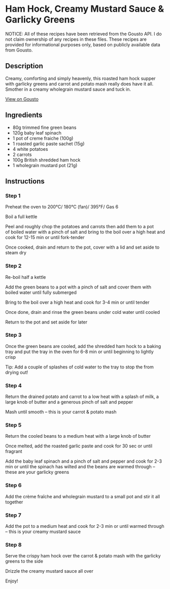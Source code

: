 # Ham Hock, Creamy Mustard Sauce & Garlicky Greens

NOTICE: All of these recipes have been retrieved from the Gousto API. I do not claim ownership of any recipes in these files. These recipes are provided for informational purposes only, based on publicly available data from Gousto.

## Description

Creamy, comforting and simply heavenly, this roasted ham hock supper with garlicky greens and carrot and potato mash really does have it all. Smother in a creamy wholegrain mustard sauce and tuck in. 

[View on Gousto](https://www.gousto.co.uk/recipes/cookbook/ham-hock-creamy-mustard-sauce-garlicky-greens)

## Ingredients

- 80g trimmed fine green beans
- 120g baby leaf spinach
- 1 pot of creme fraiche (100g)
- 1 roasted garlic paste sachet (15g)
- 4 white potatoes
- 2 carrots
- 100g British shredded ham hock
- 1 wholegrain mustard pot (21g)

## Instructions


### Step 1

<span class="text-highlight">Preheat the oven to 200°C/ 180°C (fan)/ 395°F/ Gas 6</span>


<span class="text-highlight">Boil a full kettle</span>


<span class="text-highlight">Peel and roughly chop the potatoes and carrots then add them to a pot of boiled water with a pinch of salt and bring to the boil over a high heat and cook for 12-15 min or until fork-tender</span>


<span class="text-highlight">Once cooked, drain and return to the pot, cover with a lid and set aside to steam dry</span>


### Step 2

<span class="text-highlight">Re-boil half a kettle</span>


<span class="text-highlight">Add the green beans to a pot with a pinch of salt and cover them with boiled water until fully submerged</span>


<span class="text-highlight">Bring to the boil over a high heat and cook for 3-4 min or until tender</span>


<span class="text-highlight">Once done, drain and rinse the green beans under cold water until cooled </span>


<span class="text-highlight">Return to the pot and set aside for later</span>


### Step 3

<span class="text-highlight">Once the green beans are cooled, add the shredded ham hock to a baking tray and put the tray in the oven for 6-8 min or until beginning to lightly crisp</span>


<span class="text-highlight">Tip: Add a couple of splashes of cold water to the tray to stop the from drying out!</span>


### Step 4

<span class="text-highlight">Return the drained potato and carrot to a low heat with a splash of milk, a large knob of butter and a generous pinch of salt and pepper</span>


<span class="text-highlight">Mash until smooth – this is your carrot &amp; potato mash</span>


### Step 5

<span class="text-highlight">Return the cooled beans to a medium heat with a large knob of butter</span>


<span class="text-highlight">Once melted, add the roasted garlic paste and cook for 30 sec or until fragrant</span>


<span class="text-highlight">Add the baby leaf spinach and a pinch of salt and pepper and cook for 2-3 min or until the spinach has wilted and the beans are warmed through – these are your garlicky greens</span>


### Step 6

<span class="text-highlight">Add the crème fraîche and wholegrain mustard to a small pot and stir it all together </span>


### Step 7

<span class="text-highlight">Add the pot to a medium heat and cook for 2-3 min or until warmed through – this is your creamy mustard sauce</span>

### Step 8

<span class="text-highlight">Serve the crispy ham hock over the carrot &amp; potato mash with the garlicky greens to the side</span>


<span class="text-highlight">Drizzle the creamy mustard sauce all over</span>


<span class="text-highlight">Enjoy!</span>

